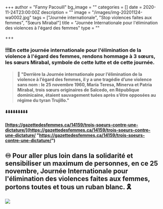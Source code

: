 +++
author = "Fanny Pacouill"
bg_image = ""
categories = []
date = 2020-11-24T23:00:00Z
description = ""
image = "/images/img-20201124-wa0002.jpg"
tags = ["Journée internationale", "Stop violences faites aux femmes", "Sœurs Mirabal"]
title = "Journée Internationale pour l'élimination des violences à l'égard des femmes"
type = ""

+++
### 🕯🕯🕯En cette journée internationale pour l'élimination de la violence à l'égard des femmes, rendons hommage à 3 sœurs, les sœurs Mirabal, symbole de cette lutte et de cette journée.

> 
>
> #### 📌 "Derrière la Journée internationale pour l’élimination de la violence à l’égard des femmes, il y a une tragédie d’une violence sans nom : le 25 novembre 1960, María Teresa, Minerva et Patria Mirabal, trois sœurs originaires de Salcedo, en République dominicaine, étaient sauvagement tuées après s’être opposées au régime du tyran Trujillo."

#### ⬇️⬇️⬇️⬇️⬇️⬇️⬇️⬇️⬇️

#### [https://gazettedesfemmes.ca/14159/trois-soeurs-contre-une-dictature/](https://gazettedesfemmes.ca/14159/trois-soeurs-contre-une-dictature/ "https://gazettedesfemmes.ca/14159/trois-soeurs-contre-une-dictature/")

## ♾ Pour aller plus loin dans la solidarité et sensibiliser un maximum de personnes, en ce 25 novembre, Journée Internationale pour l'élimination des violences faites aux femmes, portons toutes et  tous un ruban blanc. 🎗

![](/images/20201125_074217.jpg)